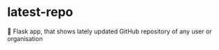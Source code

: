 # latest-repo
🐍 Flask app, that shows lately updated GitHub repository of any user or organisation 
